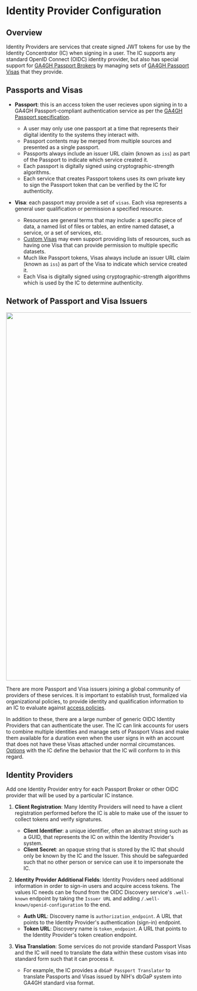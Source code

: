 # Identity Provider Configuration

## Overview

Identity Providers are services that create signed JWT tokens for use
by the Identity Concentrator (IC) when signing in a user. The IC supports
any standard OpenID Connect (OIDC) identity provider, but also has special
support for [GA4GH Passport
Brokers](https://github.com/ga4gh-duri/ga4gh-duri.github.io/blob/master/researcher_ids/ga4gh_passport_v1.md#passport-broker)
by managing sets of [GA4GH Passport
Visas](https://github.com/ga4gh-duri/ga4gh-duri.github.io/blob/master/researcher_ids/ga4gh_passport_v1.md#passport-visa)
that they provide.

## Passports and Visas

*  **Passport**: this is an access token the user recieves upon signing in to
   a GA4GH Passport-compliant authentication service as per the [GA4GH Passport
   specification](https://github.com/ga4gh-duri/ga4gh-duri.github.io/blob/master/researcher_ids/ga4gh_passport_v1.md#overview).
   *  A user may only use one passport at a time that represents their digital
      identity to the systems they interact with.
   *  Passport contents may be merged from multiple sources and presented as a
      single passport.
   *  Passports always include an issuer URL claim (known as `iss`) as part of
      the Passport to indicate which service created it.
   *  Each passport is digitally signed using cryptographic-strength algorithms.
   *  Each service that creates Passport tokens uses its own private key to sign
      the Passport token that can be verified by the IC for authenticity.

*  **Visa**: each passport may provide a set of `visas`. Each visa represents
   a general user qualification or permission a specified resource.
   *  Resources are general terms that may include: a specific piece of data,
      a named list of files or tables, an entire named dataset, a service, or
      a set of services, etc.
   *  [Custom Visas](https://github.com/ga4gh-duri/ga4gh-duri.github.io/blob/master/researcher_ids/ga4gh_passport_v1.md#custom-passport-visa-types)
      may even support providing lists of resources, such as having one Visa
      that can provide permission to multiple specific datasets.
   *  Much like Passport tokens, Visas always include an issuer URL claim
      (known as `iss`) as part of the Visa to indicate which service created it.
   *  Each Visa is digitally signed using cryptographic-strength algorithms
      which is used by the IC to determine authenticity.

## Network of Passport and Visa Issuers

<img src="https://github.com/GoogleCloudPlatform/healthcare-federated-access-services/raw/master/assets/diagrams/passport_map.png" width="1000px">

There are more Passport and Visa issuers joining a global community of providers
of these services. It is important to establish trust, formalized via
organizational policies, to provide identity and qualification information to
an IC to evaluate against [access policies](policies.md).

In addition to these, there are a large number of generic OIDC Identity
Providers that can authenticate the user. The IC can link accounts for users to
combine multiple identities and manage sets of Passport Visas and make them
available for a duration even when the user signs in with an account that does
not have these Visas attached under normal circumstances. [Options](options.md)
with the IC define the behavior that the IC will conform to in this regard.

## Identity Providers

Add one Identity Provider entry for each Passport Broker or other OIDC provider
that will be used by a particular IC instance.

1. **Client Registration**: Many Identity Providers will need to have a client
   registration performed before the IC is able to make use of the issuer to
   collect tokens and verify signatures.
   *  **Client Identifier**: a unique identifier, often an abstract string such
      as a GUID, that represents the IC on within the Identity Provider's
      system.
   *  **Client Secret**: an opaque string that is stored by the IC that should
      only be known by the IC and the Issuer. This should be safeguarded such
      that no other person or service can use it to impersonate the IC.

1. **Identity Provider Additional Fields**: Identity Providers need additional
   information in order to sign-in users and acquire access tokens.
   The values IC needs can be found from the OIDC Discovery service's
   `.well-known` endpoint by taking the `Issuer URL` and adding
   `/.well-known/openid-configuration` to the end.
   *  **Auth URL**: Discovery name is `authorization_endpoint`. A URL that
      points to the Identity Provider's authentication (sign-in) endpoint.
   *  **Token URL**: Discovery name is `token_endpoint`. A URL that points to
      the Identity Provider's token creation endpoint.

1. **Visa Translation**: Some services do not provide standard Passport Visas
   and the IC will need to translate the data within these custom visas into
   standard form such that it can process it.
   *  For example, the IC provides a `dbGaP Passport Translator` to translate
      Passports and Visas issued by NIH's dbGaP system into GA4GH standard visa
      format.
